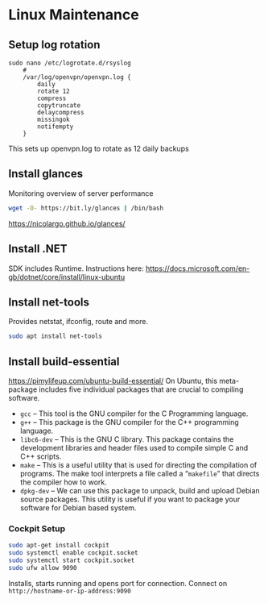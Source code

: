 # Linux Maintenance 
## Setup log rotation
```
sudo nano /etc/logrotate.d/rsyslog 
	#
	/var/log/openvpn/openvpn.log {
		daily
		rotate 12
		compress
		copytruncate
		delaycompress
		missingok
		notifempty
	}
```
This sets up openvpn.log to rotate as 12 daily backups

## Install glances
Monitoring overview of server performance
```bash
wget -O- https://bit.ly/glances | /bin/bash
```
https://nicolargo.github.io/glances/

## Install .NET
SDK includes Runtime. Instructions here:
https://docs.microsoft.com/en-gb/dotnet/core/install/linux-ubuntu

## Install net-tools
Provides netstat, ifconfig, route and more.
```bash
sudo apt install net-tools
```

## Install build-essential
https://pimylifeup.com/ubuntu-build-essential/
On Ubuntu, this meta-package includes five individual packages that are crucial to compiling software.
-   `gcc` – This tool is the GNU compiler for the C Programming language.
-   `g++` – This package is the GNU compiler for the C++ programming language.
-   `libc6-dev` – This is the GNU C library. This package contains the development libraries and header files used to compile simple C and C++ scripts.
-   `make` – This is a useful utility that is used for directing the compilation of programs. The make tool interprets a file called a “`makefile`” that directs the compiler how to work.
-   `dpkg-dev` – We can use this package to unpack, build and upload Debian source packages. This utility is useful if you want to package your software for Debian based system.


### Cockpit Setup
```bash
sudo apt-get install cockpit
sudo systemctl enable cockpit.socket
sudo systemctl start cockpit.socket
sudo ufw allow 9090
```
Installs, starts running and opens port for connection. 
Connect on `http://hostname-or-ip-address:9090`
